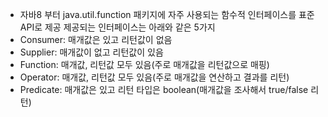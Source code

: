 - 자바8 부터 java.util.function 패키지에 자주 사용되는 함수적 인터페이스를 표준 API로 제공
  제공되는 인터페이스는 아래와 같은 5가지
 - Consumer: 매개값은 있고 리턴값이 없음
 - Supplier: 매개값이 없고 리턴값이 있음
 - Function: 매개값, 리턴값 모두 있음(주로 매개값을 리턴값으로 매핑)
 - Operator: 매개값, 리턴값 모두 있음(주로 매개값을 연산하고 결과를 리턴)
 - Predicate: 매개값은 있고 리턴 타입은 boolean(매개값을 조사해서 true/false 리턴)